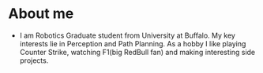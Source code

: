 # About me
* I am Robotics Graduate student from University at Buffalo. My key interests lie in Perception and Path Planning. As a hobby I like playing Counter Strike, watching F1(big RedBull fan) and making interesting side projects.
